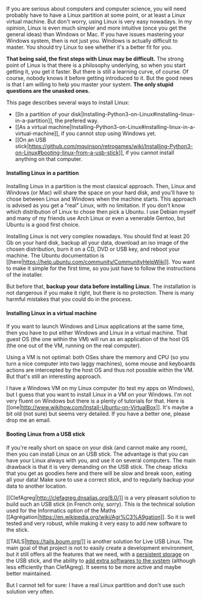 If you are serious about computers and computer science, you will need
probably have to have a Linux partition at some point, or at least a
Linux virtual machine. But don't worry, using Linux is very easy
nowadays. In my opinion, Linux is even much simpler and more intuitive
(once you get the general ideas) than Windows or Mac. If you have
issues mastering your Windows system, then is not just you. Windows is
actually difficult to master.  You should try Linux to see whether
it's a better fit for you.

**That being said, the first steps with Linux may be difficult.** The
strong point of Linux is that there is a philosophy underlying, so
when you start getting it, you get it faster. But there is still a
learning curve, of course. Of course, nobody knows it before getting
introduced to it. But the good news is that I am willing to help you
master your system. **The only stupid questions are the unasked ones.**

This page describes several ways to install Linux:
- [[In a partition of your disk|Installing-Python3-on-Linux#installing-linux-in-a-partition]], the prefered way.
- [[As a virtual machine|Installing-Python3-on-Linux#installing-linux-in-a-virtual-machine]], if you cannot stop using Windows yet.
- [[On an USB stick|https://github.com/mquinson/retrogames/wiki/Installing-Python3-on-Linux#booting-linux-from-a-usb-stick]], if you cannot install anything on that computer.

#### Installing Linux in a partition

Installing Linux in a partition is the most classical approach. Then,
Linux and Windows (or Mac) will share the space on your hard disk, and
you'll have to chose between Linux and Windows when the machine
starts. This approach is advised as you get a "real" Linux, with no
limitation. If you don't know which distribution of Linux to chose
then pick a Ubuntu. I use Debian myself and many of my friends use
Arch Linux or even a venerable Gentoo, but Ubuntu is a good first
choice.

Installing Linux is not very complex nowadays. You should find at
least 20 Gb on your hard disk, backup all your data, download an iso
image of the chosen distribution, burn it on a CD, DVD or USB key, and
reboot your machine. The Ubuntu documentation is
[[here|https://help.ubuntu.com/community/CommunityHelpWiki]]. You want
to make it simple for the first time, so you just have to follow the
instructions of the installer.

But before that, **backup your data before installing Linux**. The
installation is not dangerous if you make it right, but there is no
protection. There is many harmful mistakes that you could do in the
process.

#### Installing Linux in a virtual machine
If you want to launch Windows and Linux applications at the same time,
then you have to put either Windows and Linux in a virtual
machine. That guest OS (the one within the VM) will run as an
application of the host OS (the one out of the VM, running on the real
computer). 

Using a VM is not optimal: both OSes share the memory and CPU (so you
turn a nice computer into two laggy machines), some mouse and
keyboards actions are intercepted by the host OS and thus not possible
within the VM. But that's still an interesting approach.

I have a Windows VM on my Linux computer (to test my apps on Windows),
but I guess that you want to install Linux in a VM on your Windows.
I'm not very fluent on Windows but there is a plenty of tutorials for
that. Here is
[[one|http://www.wikihow.com/Install-Ubuntu-on-VirtualBox]]. It's
maybe a bit old (not sure) but seems very detailed. If you have a
better one, please drop me an email.

#### Booting Linux from a USB stick

If you're really short on space on your disk (and cannot make any
room), then you can install Linux on an USB stick. The advantage is
that you can have your Linux always with you, and use it on several
computers. The main drawback is that it is very demanding on the USB
stick. The cheap sticks that you get as goodies here and there will be
slow and break soon, eating all your data! Make sure to use a correct
stick, and to regularly backup your data to another location.

[[ClefAgreg|http://clefagreg.dnsalias.org/8.0/]] is a very pleasant
solution to build such an USB stick (in French only, sorry). This is
the technical solution used for the Informatics option of the Maths
[[Agrégation|https://en.wikipedia.org/wiki/Agr%C3%A9gation]]. So it
is well tested and very robust, while making it very easy to add new
software to the stick.

[[TAILS|https://tails.boum.org/]] is another solution for Live USB
Linux. The main goal of that project is not to easily create a
development environment, but it still offers all the features that we
need, with a [persistent
storage](https://tails.boum.org/doc/first_steps/persistence/) on the
USB stick, and the ability to [add extra softwares to the
system](https://tails.boum.org/doc/advanced_topics/additional_software/)
(although less efficiently than ClefAgreg). It seems to be more active
and maybe better maintained.

But I cannot tell for sure: I have a real Linux partition and don't use
such solution very often.

